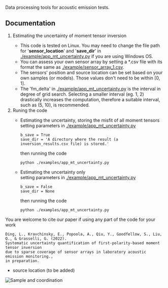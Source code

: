 Data processing tools for acoustic emission tests. 

## Documentation
<ol>
<li> Estimating the uncertainty of moment tensor inversion</li>

<ul>
<li> This code is tested on Linux. You may need to change the file path for '<b>sensor_location</b>' and '<b>save_dir</b>' in <a href="https://github.com/Liang-Ding/DAE/blob/master/examples/app_mt_uncertainty.py">./example/app_mt_uncertainty.py</a> if you are using Windows OS.</li>
<li>You can assess your own sensor array by setting a *.csv file with its format the same as <a href="https://github.com/Liang-Ding/DAE/blob/master/examples/sensor_array_1.csv">./example/sensor_array_1.csv</a>.</li>
<li>The sensors' position and source location can be set based on your own samples (or models). Those values don't need to be within [0, 1].</li>
<li>The 'fm_delta' in <a href="https://github.com/Liang-Ding/DAE/blob/master/examples/app_mt_uncertainty.py">./example/app_mt_uncertainty.py</a> is the interval in degree of grid search. Selecting a smaller interval (eg. 1, 2) drastically increases the computation, therefore a suitable interval, such as (5, 10), is recommended. </li>
</ul>

<li>Runing the code</li>
<ul>
<li>Estimating the uncertainty, storing the misfit of all moment tensors </li>
setting parameters in <a href="https://github.com/Liang-Ding/DAE/blob/master/examples/app_mt_uncertainty.py">./example/app_mt_uncertainty.py</a>

```text
b_save = True
save_dir = 'A directory where the result (a inversion_results.csv file) is stored.'
```
then running the code
```shell
python ./examples/app_mt_uncertainty.py 
```

<li>
Estimating the uncertainty only 
</li>
setting parameters in <a href="https://github.com/Liang-Ding/DAE/blob/master/examples/app_mt_uncertainty.py">./example/app_mt_uncertainty.py</a>

```text
b_save = False
save_dir = None
```
then running the code
```shell
python ./examples/app_mt_uncertainty.py 
```
</ul>
</ol>


You are welcome to cite our paper if using any part of the code for your work
```text
Ding, L., Kravchinsky, E., Popoola, A., Qiu, Y., Goodfellow, S., Liu, Q., & Grasselli, G. (2022). 
Systematic uncertainty quantification of first-polarity-based moment tensor inversion 
due to sparse coverage of sensor arrays in laboratory acoustic emission monitoring., 
in preparation.
```

* source location (to be added)

![Sample and coordination](https://github.com/myliangding/DAE/blob/master/documentation/DCylinder.jpg)
